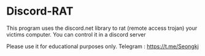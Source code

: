 # Discord-RAT
This program uses the discord.net library to rat (remote access trojan) your victims computer. You can control it in a discord server

Please use it for educational purposes only.
Telegram : https://t.me/Seongkj
